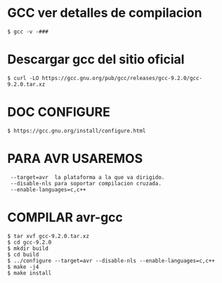 # GCC ver detalles de compilacion
~~~
$ gcc -v -###
~~~

# Descargar gcc del sitio oficial
~~~
$ curl -LO https://gcc.gnu.org/pub/gcc/releases/gcc-9.2.0/gcc-9.2.0.tar.xz
~~~

# DOC CONFIGURE
~~~
$ https://gcc.gnu.org/install/configure.html
~~~

# PARA AVR USAREMOS
~~~
 --target=avr  la plataforma a la que va dirigido.
 --disable-nls para soportar compilacion cruzada.
 --enable-languages=c,c++
~~~

# COMPILAR avr-gcc
~~~
$ tar xvf gcc-9.2.0.tar.xz
$ cd gcc-9.2.0
$ mkdir build
$ cd build
$ ../configure --target=avr --disable-nls --enable-languages=c,c++
$ make -j4
$ make install
~~~
